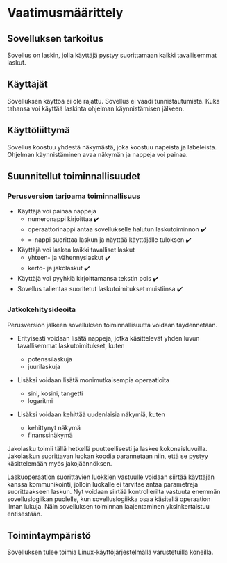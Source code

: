 # Vaatimusmäärittely

## Sovelluksen tarkoitus

Sovellus on laskin, jolla käyttäjä pystyy suorittamaan kaikki tavallisemmat laskut.

## Käyttäjät

Sovelluksen käyttöä ei ole rajattu. Sovellus ei vaadi tunnistautumista.
Kuka tahansa voi käyttää laskinta ohjelman käynnistämisen jälkeen.

## Käyttöliittymä

Sovellus koostuu yhdestä näkymästä, joka koostuu napeista ja labeleista. 
Ohjelman käynnistäminen avaa näkymän ja nappeja voi painaa.

## Suunnitellut toiminnallisuudet

### Perusversion tarjoama toiminnallisuus

- Käyttäjä voi painaa nappeja
	- numeronappi kirjoittaa :heavy_check_mark:
	- operaattorinappi antaa sovellukselle halutun laskutoiminnon :heavy_check_mark:
	- =-nappi suorittaa laskun ja näyttää käyttäjälle tuloksen :heavy_check_mark:
- Käyttäjä voi laskea kaikki tavalliset laskut
	- yhteen- ja vähennyslaskut :heavy_check_mark:
	- kerto- ja jakolaskut :heavy_check_mark:
- Käyttäjä voi pyyhkiä kirjoittamansa tekstin pois :heavy_check_mark:
- Sovellus tallentaa suoritetut laskutoimitukset muistiinsa :heavy_check_mark:

### Jatkokehitysideoita

Perusversion jälkeen sovelluksen toiminnallisuutta voidaan täydennetään.

- Erityisesti voidaan lisätä nappeja, jotka käsittelevät yhden luvun tavallisemmat laskutoimitukset, kuten
	- potenssilaskuja
	- juurilaskuja

- Lisäksi voidaan lisätä monimutkaisempia operaatioita
	- sini, kosini, tangetti
	- logaritmi

- Lisäksi voidaan kehittää uudenlaisia näkymiä, kuten
	- kehittynyt näkymä
	- finanssinäkymä

Jakolasku toimii tällä hetkellä puutteellisesti ja laskee kokonaisluvuilla.
Jakolaskun suorittavan luokan koodia parannetaan niin, että se pystyy käsittelemään myös jakojäännöksen.

Laskuoperaation suorittavien luokkien vastuulle voidaan siirtää käyttäjän kanssa kommunikointi, jolloin luokalle
ei tarvitse antaa parametreja suorittaakseen laskun. Nyt voidaan siirtää kontrollerilta vastuuta enemmän sovelluslogiikan
puolelle, kun sovelluslogiikka osaa käsitellä operaation ilman lukuja. Näin sovelluksen toiminnan laajentaminen 
yksinkertaistuu entisestään.

## Toimintaympäristö

Sovelluksen tulee toimia Linux-käyttöjärjestelmällä varustetuilla koneilla.


